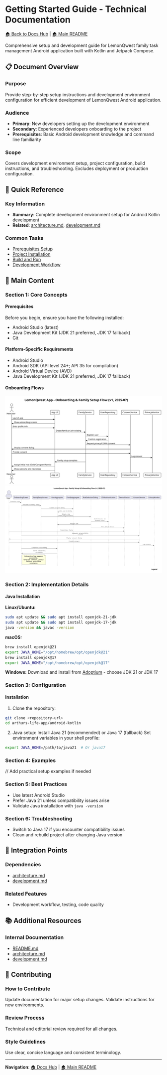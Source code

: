 # Getting Started Guide - Technical Documentation

[🏠 Back to Docs Hub](README.md) | [🏠 Main README](../README.md)

Comprehensive setup and development guide for LemonQwest family task management Android application built with Kotlin and Jetpack Compose.

## 📋 Document Overview

### Purpose

Provide step-by-step setup instructions and development environment configuration for efficient development of LemonQwest Android application.

### Audience

- **Primary**: New developers setting up the development environment
- **Secondary**: Experienced developers onboarding to the project
- **Prerequisites**: Basic Android development knowledge and command line familiarity

### Scope

Covers development environment setup, project configuration, build instructions, and troubleshooting. Excludes deployment or production configuration.

## 🎯 Quick Reference

### Key Information

- **Summary**: Complete development environment setup for Android Kotlin development
- **Related**: [architecture.md](architecture.md), [development.md](development.md)

### Common Tasks

- [Prerequisites Setup](#prerequisites)
- [Project Installation](#installation)
- [Build and Run](#running-the-application)
- [Development Workflow](#development-workflow)

## 📖 Main Content

### Section 1: Core Concepts

#### Prerequisites

Before you begin, ensure you have the following installed:

- Android Studio (latest)
- Java Development Kit (JDK 21 preferred, JDK 17 fallback)
- Git

#### Platform-Specific Requirements

- Android Studio
- Android SDK (API level 24+; API 35 for compilation)
- Android Virtual Device (AVD)
- Java Development Kit (JDK 21 preferred, JDK 17 fallback)

#### Onboarding Flows

![Onboarding Flow](diagrams/onboarding-flow.svg)
![Family Setup Onboarding Flow](diagrams/family-setup-onboarding-flow.svg)

### Section 2: Implementation Details

#### Java Installation

**Linux/Ubuntu:**

```bash
sudo apt update && sudo apt install openjdk-21-jdk
sudo apt update && sudo apt install openjdk-17-jdk
java -version && javac -version
```

**macOS:**

```bash
brew install openjdk@21
export JAVA_HOME="/opt/homebrew/opt/openjdk@21"
brew install openjdk@17
export JAVA_HOME="/opt/homebrew/opt/openjdk@17"
```

**Windows:**
Download and install from [Adoptium](https://adoptium.net/) - choose JDK 21 or JDK 17

### Section 3: Configuration

#### Installation

1. Clone the repository:

```bash
git clone <repository-url>
cd arthurs-life-app/android-kotlin
```

2. Java setup:
Install Java 21 (recommended) or Java 17 (fallback)
Set environment variables in your shell profile:

```bash
export JAVA_HOME=/path/to/java21  # Or java17
```

### Section 4: Examples

// Add practical setup examples if needed

### Section 5: Best Practices

- Use latest Android Studio
- Prefer Java 21 unless compatibility issues arise
- Validate Java installation with `java -version`

### Section 6: Troubleshooting

- Switch to Java 17 if you encounter compatibility issues
- Clean and rebuild project after changing Java version

## 🔗 Integration Points

### Dependencies

- [architecture.md](architecture.md)
- [development.md](development.md)

### Related Features

- Development workflow, testing, code quality

## 📚 Additional Resources

### Internal Documentation

- [README.md](README.md)
- [architecture.md](architecture.md)
- [development.md](development.md)

## 📝 Contributing

### How to Contribute

Update documentation for major setup changes. Validate instructions for new environments.

### Review Process

Technical and editorial review required for all changes.

### Style Guidelines

Use clear, concise language and consistent terminology.

---

**Navigation**: [🏠 Docs Hub](README.md) | [🏠 Main README](../README.md)
